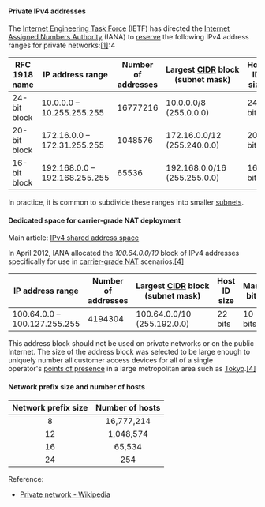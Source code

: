
#### Private IPv4 addresses

The [Internet Engineering Task Force](https://en.wikipedia.org/wiki/Internet_Engineering_Task_Force "Internet Engineering Task Force") (IETF) has directed the [Internet Assigned Numbers Authority](https://en.wikipedia.org/wiki/Internet_Assigned_Numbers_Authority "Internet Assigned Numbers Authority") (IANA) to [reserve](https://en.wikipedia.org/wiki/Reserved_IP_addresses "Reserved IP addresses") the following IPv4 address ranges for private networks:[[1]](https://en.wikipedia.org/wiki/Private_network#cite_note-rfc1918-1): 4 

|RFC 1918 name|IP address range|Number of addresses|Largest [CIDR](https://en.wikipedia.org/wiki/Classless_Inter-Domain_Routing "Classless Inter-Domain Routing") block (subnet mask)|Host ID size|Mask bits|_[Classful](https://en.wikipedia.org/wiki/Classful_network "Classful network")_ description[[Note 1]](https://en.wikipedia.org/wiki/Private_network#cite_note-4)|
|---|---|---|---|---|---|---|
|24-bit block|10.0.0.0 – 10.255.255.255|16777216|10.0.0.0/8 (255.0.0.0)|24 bits|8 bits|single class A network|
|20-bit block|172.16.0.0 – 172.31.255.255|1048576|172.16.0.0/12 (255.240.0.0)|20 bits|12 bits|16 contiguous class B networks|
|16-bit block|192.168.0.0 – 192.168.255.255|65536|192.168.0.0/16 (255.255.0.0)|16 bits|16 bits|256 contiguous class C networks|

In practice, it is common to subdivide these ranges into smaller [subnets](https://en.wikipedia.org/wiki/Subnet "Subnet").

#### Dedicated space for carrier-grade NAT deployment

Main article: [IPv4 shared address space](https://en.wikipedia.org/wiki/IPv4_shared_address_space "IPv4 shared address space")

In April 2012, IANA allocated the _100.64.0.0/10_ block of IPv4 addresses specifically for use in [carrier-grade NAT](https://en.wikipedia.org/wiki/Carrier-grade_NAT "Carrier-grade NAT") scenarios.[[4]](https://en.wikipedia.org/wiki/Private_network#cite_note-rfc6598-5)

|IP address range|Number of addresses|Largest [CIDR](https://en.wikipedia.org/wiki/Classless_Inter-Domain_Routing "Classless Inter-Domain Routing") block (subnet mask)|Host ID size|Mask bits|
|---|---|---|---|---|
|100.64.0.0 – 100.127.255.255|4194304|100.64.0.0/10 (255.192.0.0)|22 bits|10 bits|

This address block should not be used on private networks or on the public Internet. The size of the address block was selected to be large enough to uniquely number all customer access devices for all of a single operator's [points of presence](https://en.wikipedia.org/wiki/Points_of_presence "Points of presence") in a large metropolitan area such as [Tokyo](https://en.wikipedia.org/wiki/Tokyo "Tokyo").[[4]](https://en.wikipedia.org/wiki/Private_network#cite_note-rfc6598-5)

#### Network prefix size and number of hosts

| Network prefix size | Number of hosts |
|:-------------------:|:---------------:|
|          8          |   16,777,214    |
|         12          |    1,048,574    |
|         16          |     65,534      |
|         24          |       254       |

Reference:
 - [Private network - Wikipedia](https://en.wikipedia.org/wiki/Private_network)